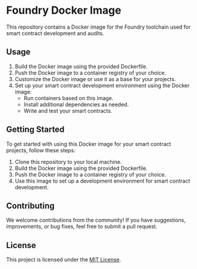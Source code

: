 # Foundry Docker Image

This repository contains a Docker image for the Foundry toolchain used for smart contract development and audits.

## Usage

1. Build the Docker image using the provided Dockerfile.
2. Push the Docker image to a container registry of your choice.
3. Customize the Docker image or use it as a base for your projects.
4. Set up your smart contract development environment using the Docker image:
   - Run containers based on this image.
   - Install additional dependencies as needed.
   - Write and test your smart contracts.

## Getting Started

To get started with using this Docker image for your smart contract projects, follow these steps:

1. Clone this repository to your local machine.
2. Build the Docker image using the provided Dockerfile.
3. Push the Docker image to a container registry of your choice.
4. Use this image to set up a development environment for smart contract development.

## Contributing

We welcome contributions from the community! If you have suggestions, improvements, or bug fixes, feel free to submit a pull request.

## License

This project is licensed under the [MIT License](LICENSE).
